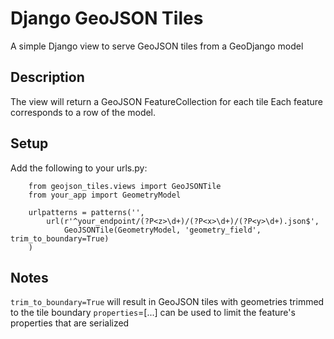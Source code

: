 # Django GeoJSON Tiles
A simple Django view to serve GeoJSON tiles from a GeoDjango model

## Description
The view will return a GeoJSON FeatureCollection for each tile
Each feature corresponds to a row of the model.

## Setup
Add the following to your urls.py:

        from geojson_tiles.views import GeoJSONTile
        from your_app import GeometryModel

        urlpatterns = patterns('',
            url(r'^your_endpoint/(?P<z>\d+)/(?P<x>\d+)/(?P<y>\d+).json$', 
                GeoJSONTile(GeometryModel, 'geometry_field', trim_to_boundary=True)
        )

## Notes
`trim_to_boundary=True` will result in GeoJSON tiles with geometries trimmed to the tile boundary
`properties`=[...] can be used to limit the feature's properties that are serialized